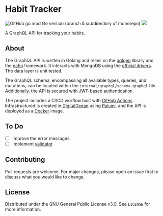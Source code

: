 # Habit Tracker

![GitHub go.mod Go version (branch & subdirectory of monorepo)](https://img.shields.io/github/go-mod/go-version/infamous55/habit-tracker/master?style=flat-square)
![](https://tokei.rs/b1/github/infamous55/habit-tracker?style=flat-square)

A GraphQL API for tracking your habits.

## About

The GraphQL API is written in Golang and relies on the [gqlgen](https://gqlgen.com/) library and the [echo](https://echo.labstack.com/) framework. It interacts with MongoDB using the [official drivers](https://github.com/mongodb/mongo-go-driver). The data layer is unit tested.

The GraphQL schema, encompassing all available types, queries, and mutations, can be located within the `internal/graphql/schema.graphql` file. Additionally, the API is secured with JWT-based authentication.

The project includes a CI/CD worflow built with [GitHub Actions](https://github.com/features/actions). Infrastructured is created in [DigitalOcean](https://www.digitalocean.com/) using [Pulumi](https://www.pulumi.com/), and the API is deployed as a [Docker](https://www.docker.com/) image.

## To Do

- [ ] Improve the error messages.
- [ ] Implement [validator](https://pkg.go.dev/github.com/go-playground/validator/v10#section-readme).

## Contributing

Pull requests are welcome. For major changes, please open an issue first to discuss what you would like to change.

## License

Distributed under the GNU General Public License v3.0. See `LICENSE` for more information.
